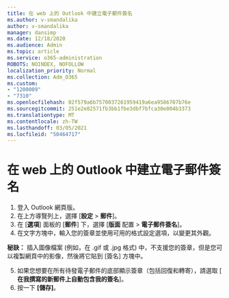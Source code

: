 ```yaml
---
title: 在 web 上的 Outlook 中建立電子郵件簽名
ms.author: v-smandalika
author: v-smandalika
manager: dansimp
ms.date: 12/18/2020
ms.audience: Admin
ms.topic: article
ms.service: o365-administration
ROBOTS: NOINDEX, NOFOLLOW
localization_priority: Normal
ms.collection: Adm_O365
ms.custom:
- "1200009"
- "7310"
ms.openlocfilehash: 02f579a6b7570037261959419a6ea9586707b76e
ms.sourcegitcommit: 251e2e82571fb3bb1fbe3dbf7bfca30e004b3373
ms.translationtype: MT
ms.contentlocale: zh-TW
ms.lasthandoff: 03/05/2021
ms.locfileid: "50464717"
---
```

# <a name="create-an-email-signature-in-outlook-on-the-web"></a>在 web 上的 Outlook 中建立電子郵件簽名

1. 登入 Outlook 網頁版。
2. 在上方導覽列上，選擇 [**設定**  >  **郵件**]。
3. 在 [**選項**] 面板的 [**郵件**] 下，選擇 [**版面** 配置  >  **電子郵件簽名**]。
4. 在文字方塊中，輸入您的簽章並使用可用的格式設定選項，以變更其外觀。

**秘訣：** 插入圖像檔案 (例如，在 .gif 或 .jpg 格式) 中，不支援您的簽章，但是您可以複製網頁中的影像，然後將它貼到 [簽名] 方塊中。

5. 如果您想要在所有待發電子郵件的底部顯示簽章（包括回復和轉寄），請選取 [ **在我撰寫的新郵件上自動包含我的簽名**]。
6. 按一下 **[儲存]**。
